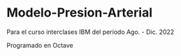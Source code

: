 # Modelo-Presion-Arterial
Para el curso interclases IBM del periodo Ago. - Dic. 2022

Programado en Octave
